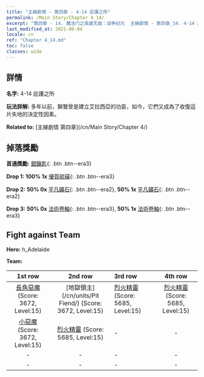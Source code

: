 ```yaml
---
title: "主線劇情 - 第四章 - 4-14 庇護之所"
permalink: /Main Story/Chapter 4_14/
excerpt: "第四章 - 14. 魔法门之英雄无敌：战争纪元  主線劇情 - 第四章_14. 4-14 庇護之所"
last_modified_at: 2021-08-04
locale: cn
ref: "Chapter 4_14.md"
toc: false
classes: wide
---
```


## 詳情

 **名字:** 4-14 庇護之所

 **玩法詳解:** 多年以前，獅鷲曾是建立艾拉西亞的功臣，如今，它們又成為了收復這片失地的決定性因素。

 **Related to:** [主線劇情 第四章](/cn/Main Story/Chapter 4/)

## 掉落獎勵

 **首通獎勵:** [銀鑰匙](/cn/Items/con_693/){: .btn .btn--era3}

 **Drop 1:** **100% 1x** [優質硫磺](/cn/Items/mat_15/){: .btn .btn--era3}

 **Drop 2:** **50% 0x** [平凡礦石](/cn/Items/mat_6/){: .btn .btn--era2}, **50% 1x** [平凡礦石](/cn/Items/mat_6/){: .btn .btn--era2}

 **Drop 3:** **50% 0x** [法術卷軸](/cn/Items/con_694/){: .btn .btn--era3}, **50% 1x** [法術卷軸](/cn/Items/con_694/){: .btn .btn--era3}


## Fight against Team
 **Hero:** h_Adelaide

 **Team:**


  | 1st row | 2nd row | 3rd row | 4th row |
  |:----:|:----:|:----|:----:|
  | [長角惡魔](/cn/units/Demon/) (Score: 3672, Level:15)  | [地獄領主](/cn/units/Pit Fiend/) (Score: 3672, Level:15)  | [烈火精靈](/cn/units/Efreeti/) (Score: 5685, Level:15)  | [烈火精靈](/cn/units/Efreeti/) (Score: 5685, Level:15)  |
  | [小惡魔](/cn/units/Imp/) (Score: 3672, Level:15)  | [烈火精靈](/cn/units/Efreeti/) (Score: 5685, Level:15)  | - | - |
  | - | - | - | - |
  | - | - | - | - |


